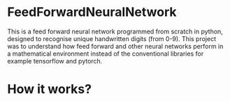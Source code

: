 # FeedForwardNeuralNetwork
This is a feed forward neural network programmed from scratch in python, designed to recognise unique handwritten digits (from 0-9).
This project was to understand how feed forward and other neural networks perform in a mathematical environment instead of the conventional libraries for example tensorflow and pytorch. 

# How it works?

